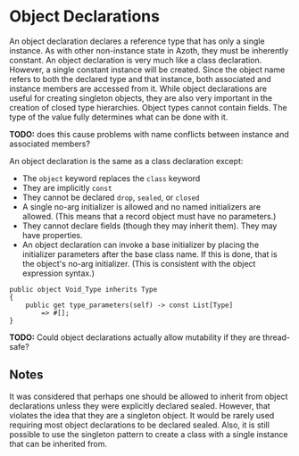 # Object Declarations

An object declaration declares a reference type that has only a single instance. As with other
non-instance state in Azoth, they must be inherently constant. An object declaration is very much
like a class declaration. However, a single constant instance will be created. Since the object name
refers to both the declared type and that instance, both associated and instance members are
accessed from it. While object declarations are useful for creating singleton objects, they are also
very important in the creation of closed type hierarchies. Object types cannot contain fields. The
type of the value fully determines what can be done with it.

**TODO:** does this cause problems with name conflicts between instance and associated members?

An object declaration is the same as a class declaration except:

* The `object` keyword replaces the `class` keyword
* They are implicitly `const`
* They cannot be declared `drop`, `sealed`, or `closed`
* A single no-arg initializer is allowed and no named initializers are allowed. (This means that a
  record object must have no parameters.)
* They cannot declare fields (though they may inherit them). They may have properties.
* An object declaration can invoke a base initializer by placing the initializer parameters after
  the base class name. If this is done, that is the object's no-arg initializer. (This is consistent
  with the object expression syntax.)

```azoth
public object Void_Type inherits Type
{
    public get type_parameters(self) -> const List[Type]
        => #[];
}
```

**TODO:** Could object declarations actually allow mutability if they are thread-safe?

## Notes

It was considered that perhaps one should be allowed to inherit from object declarations unless they
were explicitly declared sealed. However, that violates the idea that they are a singleton object.
It would be rarely used requiring most object declarations to be declared sealed. Also, it is still
possible to use the singleton pattern to create a class with a single instance that can be inherited
from.
